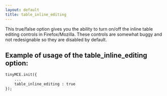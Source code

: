 ```yaml
---
layout: default
title: table_inline_editing
---
```


This true/false option gives you the ability to turn on/off the inline table editing controls in Firefox/Mozilla. These controls are somewhat buggy and not redesignable so they are disabled by default.

## Example of usage of the table_inline_editing option:

```html
tinyMCE.init({
	...
	table_inline_editing : true
});

```